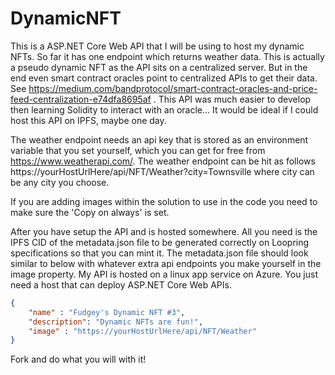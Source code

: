 # DynamicNFT
This is a ASP.NET Core Web API that I will be using to host my dynamic NFTs. So far it has one endpoint which returns weather data. This is actually a pseudo dynamic NFT as the API sits on a centralized server. But in the end even smart contract oracles point to centralized APIs to get their data. See https://medium.com/bandprotocol/smart-contract-oracles-and-price-feed-centralization-e74dfa8695af . This API was much easier to develop then learning Solidity to interact with an oracle... It would be ideal if I could host this API on IPFS, maybe one day.

The weather endpoint needs an api key that is stored as an environment variable that you set yourself, which you can get for free from https://www.weatherapi.com/. The weather endpoint can be hit as follows https://yourHostUrlHere/api/NFT/Weather?city=Townsville where city can be any city you choose.

If you are adding images within the solution to use in the code you need to make sure the 'Copy on always' is set.

After you have setup the API and is hosted somewhere. All you need is the IPFS CID of the metadata.json file to be generated correctly on Loopring specifications so that you can mint it. The metadata.json file should look similar to below with whatever extra api endpoints you make yourself in the image property. My API is hosted on a linux app service on Azure. You just need a host that can deploy ASP.NET Core Web APIs.

```json
{
	"name" : "Fudgey's Dynamic NFT #3",
	"description": "Dynamic NFTs are fun!",
	"image" : "https://yourHostUrlHere/api/NFT/Weather"
}
```

Fork and do what you will with it!
